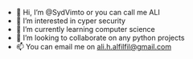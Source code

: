 - 👋 Hi, I’m @SydVimto or you can call me ALI
- 👀 I’m interested in cyper security 
- 🌱 I’m currently learning computer science
- 💞️ I’m looking to collaborate on any python projects
- 📫 You can email me on ali.h.alfilfil@gmail.com


<!---
SydVimto/SydVimto is a ✨ special ✨ repository because its `README.md` (this file) appears on your GitHub profile.
You can click the Preview link to take a look at your changes.
--->
